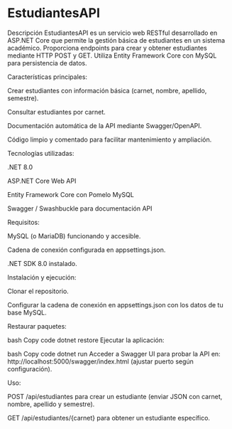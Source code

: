 # EstudiantesAPI

Descripción
EstudiantesAPI es un servicio web RESTful desarrollado en ASP.NET Core que permite la gestión básica de estudiantes en un sistema académico. Proporciona endpoints para crear y obtener estudiantes mediante HTTP POST y GET. Utiliza Entity Framework Core con MySQL para persistencia de datos.

Características principales:

Crear estudiantes con información básica (carnet, nombre, apellido, semestre).

Consultar estudiantes por carnet.

Documentación automática de la API mediante Swagger/OpenAPI.

Código limpio y comentado para facilitar mantenimiento y ampliación.

Tecnologías utilizadas:

.NET 8.0

ASP.NET Core Web API

Entity Framework Core con Pomelo MySQL

Swagger / Swashbuckle para documentación API

Requisitos:

MySQL (o MariaDB) funcionando y accesible.

Cadena de conexión configurada en appsettings.json.

.NET SDK 8.0 instalado.

Instalación y ejecución:

Clonar el repositorio.

Configurar la cadena de conexión en appsettings.json con los datos de tu base MySQL.

Restaurar paquetes:

bash
Copy code
dotnet restore
Ejecutar la aplicación:

bash
Copy code
dotnet run
Acceder a Swagger UI para probar la API en:
http://localhost:5000/swagger/index.html (ajustar puerto según configuración).

Uso:

POST /api/estudiantes para crear un estudiante (enviar JSON con carnet, nombre, apellido y semestre).

GET /api/estudiantes/{carnet} para obtener un estudiante específico.
